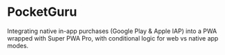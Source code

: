 # PocketGuru
Integrating native in-app purchases (Google Play &amp; Apple IAP) into a PWA wrapped with Super PWA Pro, with conditional logic for web vs native app modes.
